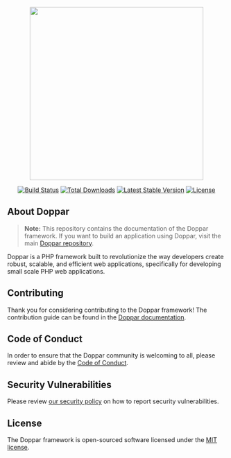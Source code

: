 <p align="center">
    <a href="https://laravel.com" target="_blank">
        <img src="https://raw.githubusercontent.com/doppar/doppar/7138fb0e72cd55256769be6947df3ac48c300700/public/logo.png" width="400">
    </a>
</p>

<p align="center">
<a href="https://github.com/doppar/framework/actions/workflows/tests.yml"><img src="https://github.com/doppar/framework/actions/workflows/tests.yml/badge.svg" alt="Build Status"></a>
<a href="https://packagist.org/packages/doppar/framework"><img src="https://img.shields.io/packagist/dt/doppar/framework" alt="Total Downloads"></a>
<a href="https://packagist.org/packages/doppar/framework"><img src="https://img.shields.io/packagist/v/doppar/framework" alt="Latest Stable Version"></a>
<a href="https://github.com/doppar/framework/blob/main/LICENSE"><img src="https://img.shields.io/github/license/doppar/framework" alt="License"></a>
</p>

## About Doppar

> **Note:** This repository contains the documentation of the Doppar framework. If you want to build an application using Doppar, visit the main [Doppar repository](https://github.com/doppar/doppar).

Doppar is a PHP framework built to revolutionize the way developers create robust, scalable, and efficient web applications, specifically for developing small scale PHP web applications.

## Contributing

Thank you for considering contributing to the Doppar framework! The contribution guide can be found in the [Doppar documentation](https://doppar.com/docs/contributions).

## Code of Conduct

In order to ensure that the Doppar community is welcoming to all, please review and abide by the [Code of Conduct](https://doppar.com/docs/contributions#code-of-conduct).

## Security Vulnerabilities

Please review [our security policy](https://github.com/doppar/framework/security/policy) on how to report security vulnerabilities.

## License

The Doppar framework is open-sourced software licensed under the [MIT license](LICENSE.md).